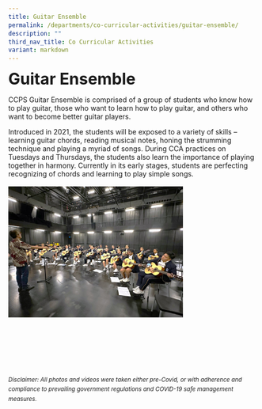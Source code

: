 ```yaml
---
title: Guitar Ensemble
permalink: /departments/co-curricular-activities/guitar-ensemble/
description: ""
third_nav_title: Co Curricular Activities
variant: markdown
---
```

<b><font size="6">Guitar Ensemble</font></b>

CCPS Guitar Ensemble is comprised of a group of students who know how to play guitar, those who want to learn how to play guitar, and others who want to become better guitar players.  

Introduced in 2021, the students will be exposed to a variety of skills – learning guitar chords, reading musical notes, honing the strumming technique and playing a myriad of songs. During CCA practices on Tuesdays and Thursdays, the students also learn the importance of playing together in harmony. Currently in its early stages, students are perfecting recognizing of chords and learning to play simple songs.
<br>
<br>
<img src="/images/Departments/CCA/Guitar_Pic_1.jpg" style="width:70%">

<br><br><br><br><br><br>
<sup>_Disclaimer: All photos and videos were taken either pre-Covid, or with adherence and compliance to prevailing government regulations and COVID-19 safe management measures._</sup>